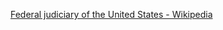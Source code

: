 ﻿[Federal judiciary of the United States - Wikipedia](https://en.wikipedia.org/wiki/Federal_judiciary_of_the_United_States)